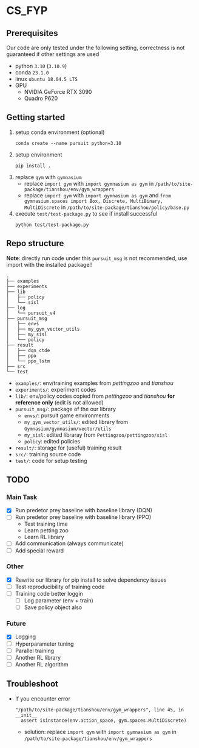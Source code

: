 # CS_FYP

## Prerequisites
Our code are only tested under the following setting, correctness is not guaranteed if other settings are used
- python `3.10` (`3.10.9`)
- conda `23.1.0`
- linux `ubuntu 18.04.5 LTS`
- GPU
    - NVIDIA GeForce RTX 3090 
    - Quadro P620 

## Getting started
1. setup conda environment (optional)
    ```
    conda create --name pursuit python=3.10
    ```
1. setup environment
    ```
    pip install .
    ```
1. replace `gym` with `gymnasium` 
    - replace `import gym` with `import gymnasium as gym` in `/path/to/site-package/tianshou/env/gym_wrappers`
    - replace `import gym` with `import gymnasium as gym` and `from gymnasium.spaces import Box, Discrete, MultiBinary, MultiDiscrete` in `/path/to/site-package/tianshou/policy/base.py`
1. execute `test/test-package.py` to see if install successful
    ```
    python test/test-package.py
    ```


## Repo structure
**Note**: directly run code under this `pursuit_msg` is not recommended, use import with the installed package!!
```
.
├── examples
├── experiments
├── lib
│   ├── policy
│   └── sisl
├── log
│   └── pursuit_v4
├── pursuit_msg
│   ├── envs
│   ├── my_gym_vector_utils
│   ├── my_sisl
│   └── policy
├── result
│   ├── dqn_ctde
│   ├── ppo
│   └── ppo_lstm
├── src
└── test
```
- `examples/`: env/training examples from *pettingzoo* and *tianshou*
- `experiments/`: experiment codes
- `lib/`: env/policy codes copied from *pettingzoo* and *tianshou* **for reference only** (edit is not allowed)
- `pursuit_msg/`: package of the our library
    - `envs/`: pursuit game environments
    - `my_gym_vector_utils/`: edited library from `Gymnasium/gymnasium/vector/utils`   
    - `my_sisl`: edited libraray from `Pettingzoo/pettingzoo/sisl` 
    - `policy`: edited policies
- `result/`: storage for (useful) training result
- `src/`: training source code
- `test/`: code for setup testing

## TODO
### Main Task
- [x] Run predetor prey baseline with baseline library (DQN)
- [ ] Run predetor prey baseline with baseline library (PPO)
    - Test training time
    - Learn petting zoo
    - Learn RL library
- [ ] Add communication (always communicate)
- [ ] Add special reward

### Other
- [x] Rewrite our library for pip install to solve dependency issues
- [ ] Test reproducibility of training code
- [ ] Training code better loggin
    - [ ] Log parameter (env + train)
    - [ ] Save policy object also
    
### Future
- [x] Logging
- [ ] Hyperparameter tuning
- [ ] Parallel training
- [ ] Another RL library
- [ ] Another RL algorithm

## Troubleshoot
- If you encounter error 
  ```
  "/path/to/site-package/tianshou/env/gym_wrappers", line 45, in __init__
    assert isinstance(env.action_space, gym.spaces.MultiDiscrete)
  ```
  - solution: replace `import gym` with `import gymnasium as gym` in `/path/to/site-package/tianshou/env/gym_wrappers`
